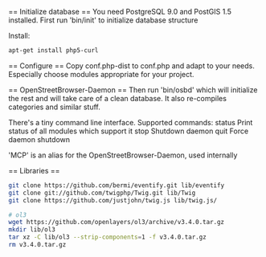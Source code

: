 == Initialize database ==
You need PostgreSQL 9.0 and PostGIS 1.5 installed.
First run 'bin/init' to initialize database structure

Install:
```sh
apt-get install php5-curl
```

== Configure ==
Copy conf.php-dist to conf.php and adapt to your needs.
Especially choose modules appropriate for your project.

== OpenStreetBrowser-Daemon ==
Then run 'bin/osbd' which will initialize the rest and will take care of a
clean database. It also re-compiles categories and similar stuff.

There's a tiny command line interface. Supported commands:
  status	Print status of all modules which support it
  stop		Shutdown daemon
  quit		Force daemon shutdown

'MCP' is an alias for the OpenStreetBrowser-Daemon, used internally

== Libraries ==
```sh
git clone https://github.com/bermi/eventify.git lib/eventify
git clone git://github.com/twigphp/Twig.git lib/Twig
git clone https://github.com/justjohn/twig.js lib/twig.js/

# ol3
wget https://github.com/openlayers/ol3/archive/v3.4.0.tar.gz
mkdir lib/ol3
tar xz -C lib/ol3 --strip-components=1 -f v3.4.0.tar.gz
rm v3.4.0.tar.gz
```
